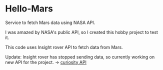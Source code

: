 # Hello-Mars
Service to fetch Mars data using NASA API.

I was amazed by NASA's public API, so I created this hobby project to test it.

This code uses Insight rover API to fetch data from Mars.

Update:
Insight rover has stopped sending data, so currently working on new API for the project. -> [curiosity API](https://github.com/rishabhsdev/curiosity-mars-api)

